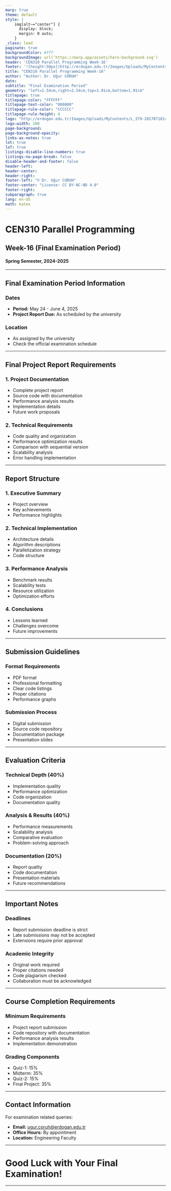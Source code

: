 ```yaml
---
marp: true
theme: default
style: |
    img[alt~="center"] {
      display: block;
      margin: 0 auto;
    }
_class: lead
paginate: true
backgroundColor: #fff
backgroundImage: url('https://marp.app/assets/hero-background.svg')
header: 'CEN310 Parallel Programming Week-16'
footer: '![height:50px](http://erdogan.edu.tr/Images/Uploads/MyContents/L_379-20170718142719217230.jpg) RTEU CEN310 Week-16'
title: "CEN310 Parallel Programming Week-16"
author: "Author: Dr. Uğur CORUH"
date:
subtitle: "Final Examination Period"
geometry: "left=2.54cm,right=2.54cm,top=1.91cm,bottom=1.91cm"
titlepage: true
titlepage-color: "FFFFFF"
titlepage-text-color: "000000"
titlepage-rule-color: "CCCCCC"
titlepage-rule-height: 4
logo: "http://erdogan.edu.tr/Images/Uploads/MyContents/L_379-20170718142719217230.jpg"
logo-width: 100 
page-background:
page-background-opacity:
links-as-notes: true
lot: true
lof: true
listings-disable-line-numbers: true
listings-no-page-break: false
disable-header-and-footer: false
header-left:
header-center:
header-right:
footer-left: "© Dr. Uğur CORUH"
footer-center: "License: CC BY-NC-ND 4.0"
footer-right:
subparagraph: true
lang: en-US
math: katex
---
```


<!-- _backgroundColor: aquq -->

<!-- _color: orange -->

<!-- paginate: false -->

# CEN310 Parallel Programming

## Week-16 (Final Examination Period)

#### Spring Semester, 2024-2025

---

## Final Examination Period Information

### Dates
- **Period:** May 24 - June 4, 2025
- **Project Report Due:** As scheduled by the university

### Location
- As assigned by the university
- Check the official examination schedule

---

## Final Project Report Requirements

### 1. Project Documentation
- Complete project report
- Source code with documentation
- Performance analysis results
- Implementation details
- Future work proposals

### 2. Technical Requirements
- Code quality and organization
- Performance optimization results
- Comparison with sequential version
- Scalability analysis
- Error handling implementation

---

## Report Structure

### 1. Executive Summary
- Project overview
- Key achievements
- Performance highlights

### 2. Technical Implementation
- Architecture details
- Algorithm descriptions
- Parallelization strategy
- Code structure

### 3. Performance Analysis
- Benchmark results
- Scalability tests
- Resource utilization
- Optimization efforts

### 4. Conclusions
- Lessons learned
- Challenges overcome
- Future improvements

---

## Submission Guidelines

### Format Requirements
- PDF format
- Professional formatting
- Clear code listings
- Proper citations
- Performance graphs

### Submission Process
- Digital submission
- Source code repository
- Documentation package
- Presentation slides

---

## Evaluation Criteria

### Technical Depth (40%)
- Implementation quality
- Performance optimization
- Code organization
- Documentation quality

### Analysis & Results (40%)
- Performance measurements
- Scalability analysis
- Comparative evaluation
- Problem-solving approach

### Documentation (20%)
- Report quality
- Code documentation
- Presentation materials
- Future recommendations

---

## Important Notes

### Deadlines
- Report submission deadline is strict
- Late submissions may not be accepted
- Extensions require prior approval

### Academic Integrity
- Original work required
- Proper citations needed
- Code plagiarism checked
- Collaboration must be acknowledged

---

## Course Completion Requirements

### Minimum Requirements
- Project report submission
- Code repository with documentation
- Performance analysis results
- Implementation demonstration

### Grading Components
- Quiz-1: 15%
- Midterm: 35%
- Quiz-2: 15%
- Final Project: 35%

---

## Contact Information

For examination related queries:

- **Email:** ugur.coruh@erdogan.edu.tr
- **Office Hours:** By appointment
- **Location:** Engineering Faculty

---

<!-- _backgroundColor: aquq -->

<!-- _color: orange -->

# Good Luck with Your Final Examination!

--- 